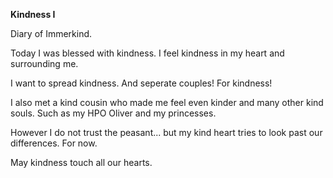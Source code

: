 <!-- title: Immerkind's Journal Entry: Day 1 -->

**Kindness I**

Diary of Immerkind.

Today I was blessed with kindness. I feel kindness in my heart and surrounding me.

I want to spread kindness. And seperate couples! For kindness!

I also met a kind cousin who made me feel even kinder and many other kind souls.
Such as my HPO Oliver and my princesses.

However I do not trust the peasant... but my kind heart tries to look past our differences. For now.

May kindness touch all our hearts.
